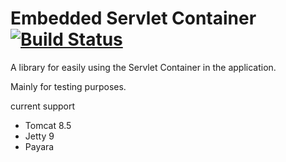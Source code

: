 # Embedded Servlet Container [![Build Status](https://travis-ci.org/kazuhira-r/embedded-servlet-container.svg?branch=master)](https://travis-ci.org/kazuhira-r/embedded-servlet-container)

A library for easily using the Servlet Container in the application.

Mainly for testing purposes.

current support

- Tomcat 8.5
- Jetty 9
- Payara